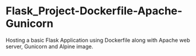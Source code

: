 # Flask_Project-Dockerfile-Apache-Gunicorn
Hosting a basic Flask Application using Dockerfile along with Apache web server, Gunicorn and Alpine image.
